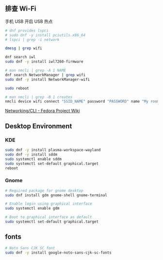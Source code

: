 ## 排查 Wi-Fi

手机 USB 开启 USB 热点

```bash
# dnf provides lspci
# sudo dnf -y install pciutils.x86_64
# lspci | grep -i network

dmesg | grep wifi

dnf search iwl
sudo dnf -y install iwl7260-firmware

# man nmcli | grep -A 1 NAME
dnf search NetworkManager | grep wifi
sudo dnf -y install NetworkManager-wifi

sudo reboot

# man nmcli | grep -B 1 creates
nmcli device wifi connect "SSID_NAME" password "PASSWORD" name "My room"
```

[Networking/CLI - Fedora Project Wiki](https://fedoraproject.org/wiki/Networking/CLI)

## Desktop Environment

### KDE

```bash
sudo dnf -y install plasma-workspace-wayland
sudo dnf -y install sddm
sudo systemctl enable sddm
sudo systemctl set-default graphical.target
reboot
```

### Gnome

```bash
# Required package for gnome desktop
sudo dnf install gdm gnome-shell gnome-terminal

# Enable login using graphical interface
sudo systemctl enable gdm

# Boot to graphical interface as default
sudo systemctl set-default graphical.target
```

## fonts

```bash
# Noto Sans CJK SC font
sudo dnf -y install google-noto-sans-cjk-sc-fonts
```
